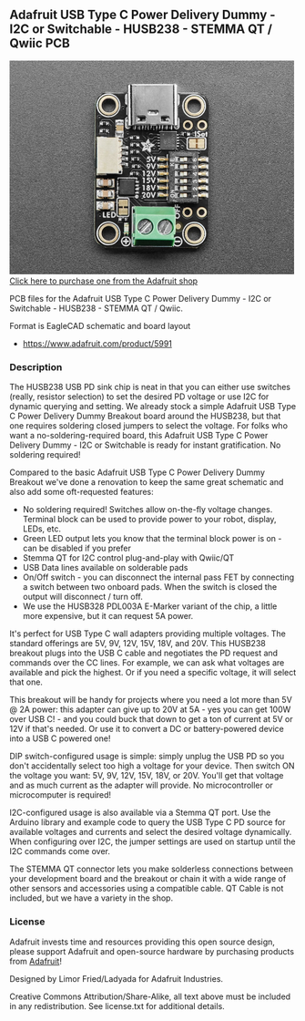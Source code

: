 ## Adafruit USB Type C Power Delivery Dummy - I2C or Switchable - HUSB238 - STEMMA QT / Qwiic PCB

<a href="http://www.adafruit.com/products/5991"><img src="assets/5991.jpg?raw=true" width="500px"><br/>
Click here to purchase one from the Adafruit shop</a>

PCB files for the Adafruit USB Type C Power Delivery Dummy - I2C or Switchable - HUSB238 - STEMMA QT / Qwiic. 

Format is EagleCAD schematic and board layout
* https://www.adafruit.com/product/5991

### Description

The HUSB238 USB PD sink chip is neat in that you can either use switches (really, resistor selection) to set the desired PD voltage or use I2C for dynamic querying and setting. We already stock a simple Adafruit USB Type C Power Delivery Dummy Breakout board around the HUSB238, but that one requires soldering closed jumpers to select the voltage. For folks who want a no-soldering-required board, this Adafruit USB Type C Power Delivery Dummy - I2C or Switchable is ready for instant gratification. No soldering required!

Compared to the basic Adafruit USB Type C Power Delivery Dummy Breakout we've done a renovation to keep the same great schematic and also add some oft-requested features:

* No soldering required! Switches allow on-the-fly voltage changes. Terminal block can be used to provide power to your robot, display, LEDs, etc.
* Green LED output lets you know that the terminal block power is on - can be disabled if you prefer
* Stemma QT for I2C control plug-and-play with Qwiic/QT
* USB Data lines available on solderable pads
* On/Off switch - you can disconnect the internal pass FET by connecting a switch between two onboard pads. When the switch is closed the output will disconnect / turn off.
* We use the HUSB328 PDL003A E-Marker variant of the chip, a little more expensive, but it can request 5A power.

It's perfect for USB Type C wall adapters providing multiple voltages. The standard offerings are 5V, 9V, 12V, 15V, 18V, and 20V. This HUSB238 breakout plugs into the USB C cable and negotiates the PD request and commands over the CC lines. For example, we can ask what voltages are available and pick the highest. Or if you need a specific voltage, it will select that one.

This breakout will be handy for projects where you need a lot more than 5V @ 2A power: this adapter can give up to 20V at 5A - yes you can get 100W over USB C! - and you could buck that down to get a ton of current at 5V or 12V if that's needed. Or use it to convert a DC or battery-powered device into a USB C powered one!

DIP switch-configured usage is simple: simply unplug the USB PD so you don't accidentally select too high a voltage for your device. Then switch ON the voltage you want: 5V, 9V, 12V, 15V, 18V, or 20V. You'll get that voltage and as much current as the adapter will provide. No microcontroller or microcomputer is required!

I2C-configured usage is also available via a Stemma QT port. Use the Arduino library and example code to query the USB Type C PD source for available voltages and currents and select the desired voltage dynamically. When configuring over I2C, the jumper settings are used on startup until the I2C commands come over.

The STEMMA QT connector lets you make solderless connections between your development board and the breakout or chain it with a wide range of other sensors and accessories using a compatible cable. QT Cable is not included, but we have a variety in the shop. 

### License

Adafruit invests time and resources providing this open source design, please support Adafruit and open-source hardware by purchasing products from [Adafruit](https://www.adafruit.com)!

Designed by Limor Fried/Ladyada for Adafruit Industries.

Creative Commons Attribution/Share-Alike, all text above must be included in any redistribution. 
See license.txt for additional details.
